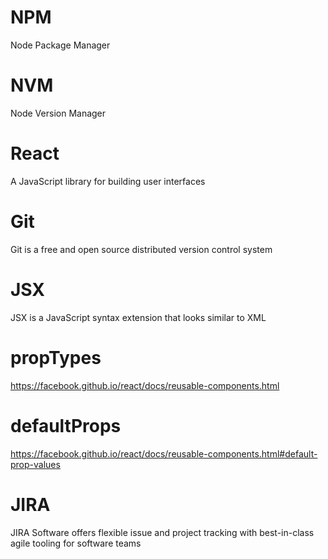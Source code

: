 ---
---

# NPM
Node Package Manager

# NVM
Node Version Manager

# React
A JavaScript library for building user interfaces

# Git
Git is a free and open source distributed version control system

# JSX
JSX is a JavaScript syntax extension that looks similar to XML

# propTypes
https://facebook.github.io/react/docs/reusable-components.html

# defaultProps
https://facebook.github.io/react/docs/reusable-components.html#default-prop-values

# JIRA
JIRA Software offers flexible issue and project tracking with best-in-class agile tooling for software teams